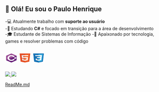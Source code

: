 ## 👋 Olá! Eu sou o Paulo Henrique

-💻 Atualmente trabalho com **suporte ao usuário**  
-🎯 Estudando **C#** e focado em transição para a área de desenvolvimento  
-🎓 Estudante de Sistemas de Informação
-🚀 Apaixonado por tecnologia, games e resolver problemas com código


<div style="display: inline_block"><br>
  <img align="center" alt="Rafa-Csharp" height="30" width="40" src="https://raw.githubusercontent.com/devicons/devicon/master/icons/csharp/csharp-original.svg">
    <img align="center" alt="Rafa-HTML" height="30" width="40" src="https://raw.githubusercontent.com/devicons/devicon/master/icons/html5/html5-original.svg">
  <img align="center" alt="Rafa-CSS" height="30" width="40" src="https://raw.githubusercontent.com/devicons/devicon/master/icons/css3/css3-original.svg">
</div>
  
  ##

  <div>   
<a href="https://www.linkedin.com/in/paulo-henrique-almeida-ferreira-4162282a6/" target="_blank">
  <img src="https://img.shields.io/badge/-LinkedIn-%230077B5?style=for-the-badge&logo=linkedin&logoColor=white" target="_blank">
</a>
 <a href = "mailto:ferreira.ph2004@gmail.com"><img src="https://img.shields.io/badge/-Gmail-%23333?style=for-the-badge&logo=gmail&logoColor=white" target="_blank"></a>  
</div>
  
</div>

<!---
P4aulo/P4aulo is a ✨ special ✨ repository because its `README.md` (this file) appears on your GitHub profile.
You can click the Preview link to take a look at your changes.
--->
[ReadMe.md](https://github.com/P4aulo/P4aulo/files/14978811/ReadMe.md)
